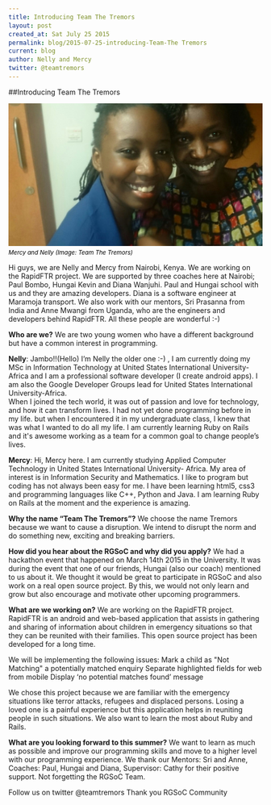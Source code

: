```yaml
---
title: Introducing Team The Tremors
layout: post
created_at: Sat July 25 2015
permalink: blog/2015-07-25-introducing-Team-The Tremors
current: blog
author: Nelly and Mercy
twitter: @teamtremors
---
```


##Introducing Team The Tremors

<img src="/img/blog/2015/Introducing-Team-The-Tremors-students.png" alt="Nelly and Mercy">
<br><font color="black"><small><i> Mercy and Nelly (Image: Team The Tremors)</i></small></font>

Hi guys, we are Nelly and Mercy from Nairobi, Kenya. We are working on the RapidFTR project. We are supported by three coaches here at Nairobi; Paul Bombo, Hungai Kevin and Diana Wanjuhi. Paul and Hungai school with us and they are amazing developers. Diana is a software engineer at Maramoja transport. We also work with our mentors, Sri Prasanna from India and Anne Mwangi from Uganda, who are the engineers and developers behind RapidFTR. All these people are wonderful :-)

__Who are we?__
We are two young women who have a different background but have a common interest in programming.

__Nelly__:
Jambo!!(Hello)
I’m Nelly the older one :-)  , I am currently doing my MSc in Information Technology at United States International University- Africa and I am a professional software developer (I create android apps). I am also the Google Developer Groups lead for United States International University-Africa.  
When I joined the tech world, it was out of passion and love for technology, and how it can transform lives. I had not yet done programming before in my life. but when I encountered it in my undergraduate class, I knew that was what I wanted to do all my life. I am currently learning Ruby on Rails and it's awesome working as a team for a common goal to change people’s lives.

__Mercy__:
Hi, Mercy here. I am currently studying Applied Computer Technology in United States International University- Africa. My  area of interest is in Information Security and Mathematics. I like to program but coding has not always been easy for me. I have been learning html5, css3 and programming languages like C++, Python and Java. I am learning Ruby on Rails at the moment and the experience is amazing. 


__Why the name “Team The Tremors”?__
We choose the name Tremors because we want to cause a disruption. We intend to disrupt the norm and do something new, exciting and breaking barriers. 

__How did you hear about the RGSoC and why did you apply?__
We had a hackathon event that happened on March 14th 2015 in the University. It was during the event that one of our friends, Hungai (also our coach) mentioned to us about it. 
We thought it would be great to participate in RGSoC and also work on a real open source project. By this, we would not only learn and grow but also encourage and motivate other upcoming programmers.

__What are we working on?__
We are working on the RapidFTR project. RapidFTR is an android and web-based application that assists in gathering and sharing of information about children in emergency situations so that they can be reunited with their families. This open source project has been developed for a long time.

We will be implementing the following issues:
Mark a child as "Not Matching" a potentially matched enquiry
Separate highlighted fields for web from mobile
Display ‘no potential matches found’ message

We chose this project because we are familiar with the emergency situations like terror attacks, refugees and displaced persons. Losing a loved one is a painful experience but this application helps in reuniting people in such situations.
We also want to learn the most about Ruby and Rails.

__What are you looking forward to this summer?__
We want to learn as much as possible and improve our programming skills and move to a higher  level with our programming experience.
We thank our Mentors: Sri and Anne, Coaches: Paul, Hungai and Diana, Supervisor: Cathy for their positive support. Not forgetting the RGSoC Team.


Follow us on twitter @teamtremors
Thank you RGSoC Community

